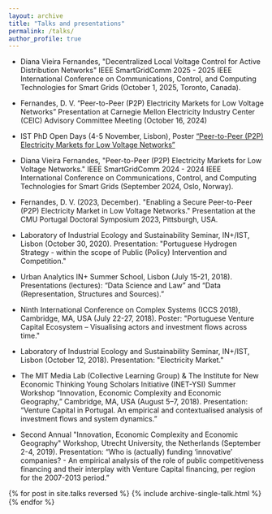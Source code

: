 ```yaml
---
layout: archive
title: "Talks and presentations"
permalink: /talks/
author_profile: true
---
```


- Diana Vieira Fernandes, "Decentralized Local Voltage Control for Active Distribution Networks" IEEE SmartGridComm 2025 - 2025 IEEE International Conference on Communications, Control, and Computing Technologies for Smart Grids (October 1, 2025, Toronto, Canada).

- Fernandes, D. V. “Peer-to-Peer (P2P) Electricity Markets for Low Voltage Networks” Presentation at Carnegie Mellon Electricity Industry Center (CEIC) Advisory Committee Meeting (October 16, 2024)

- IST PhD Open Days (4-5 November, Lisbon), Poster [“Peer-to-Peer (P2P) Electricity Markets for Low Voltage Networks”](https://phdopendays.tecnico.ulisboa.pt/files/sites/168/dvf_epp_ist_phd_open_days_281024.pdf)

- Diana Vieira Fernandes, "Peer-to-Peer (P2P) Electricity Markets for Low Voltage Networks." IEEE SmartGridComm 2024 - 2024 IEEE International Conference on Communications, Control, and Computing Technologies for Smart Grids (September 2024, Oslo, Norway).

- Fernandes, D. V. (2023, December). "Enabling a Secure Peer-to-Peer (P2P) Electricity Market in Low Voltage Networks." Presentation at the CMU Portugal Doctoral Symposium 2023, Pittsburgh, USA.

- Laboratory of Industrial Ecology and Sustainability Seminar, IN+/IST, Lisbon (October 30, 2020). Presentation: "Portuguese Hydrogen Strategy - within the scope of Public (Policy) Intervention and Competition."

- Urban Analytics IN+ Summer School, Lisbon (July 15-21, 2018). Presentations (lectures): “Data Science and Law” and “Data (Representation, Structures and Sources).”

- Ninth International Conference on Complex Systems (ICCS 2018), Cambridge, MA, USA (July 22-27, 2018). Poster: "Portuguese Venture Capital Ecosystem – Visualising actors and investment flows across time."

- Laboratory of Industrial Ecology and Sustainability Seminar, IN+/IST, Lisbon (October 12, 2018). Presentation: "Electricity Market."

- The MIT Media Lab (Collective Learning Group) & The Institute for New Economic Thinking Young Scholars Initiative (INET-YSI) Summer Workshop “Innovation, Economic Complexity and Economic Geography,” Cambridge, MA, USA (August 5–7, 2018). Presentation: “Venture Capital in Portugal. An empirical and contextualised analysis of investment flows and system dynamics.”

- Second Annual "Innovation, Economic Complexity and Economic Geography" Workshop, Utrecht University, the Netherlands (September 2-4, 2019). Presentation: “Who is (actually) funding ‘innovative’ companies? - An empirical analysis of the role of public competitiveness financing and their interplay with Venture Capital financing, per region for the 2007-2013 period.”

{% for post in site.talks reversed %}
  {% include archive-single-talk.html %}
{% endfor %}
